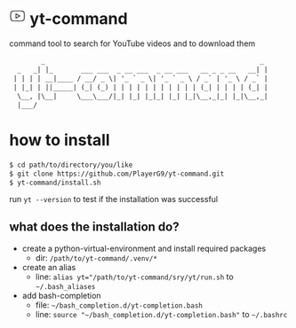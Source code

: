 # <img width=auto height="30" src="https://raw.githubusercontent.com/PlayerG9/yt-command/master/README.assets/repo-icon.png" alt="" /> yt-command
command tool to search for YouTube videos and to download them

```text
        _                                                      _ 
  _   _| |_       ___ ___  _ __ ___  _ __ ___   __ _ _ __   __| |
 | | | | __|____ / __/ _ \| '_ ` _ \| '_ ` _ \ / _` | '_ \ / _` |
 | |_| | ||_____| (_| (_) | | | | | | | | | | | (_| | | | | (_| |
  \__, |\__|     \___\___/|_| |_| |_|_| |_| |_|\__,_|_| |_|\__,_|
  |___/                                                          
```

# how to install
```commandline
$ cd path/to/directory/you/like
$ git clone https://github.com/PlayerG9/yt-command.git
$ yt-command/install.sh
```
run `yt --version` to test if the installation was successful

## what does the installation do?
- create a python-virtual-environment and install required packages
  - dir: `/path/to/yt-command/.venv/*`
- create an alias
  - line: `alias yt="/path/to/yt-command/sry/yt/run.sh` to `~/.bash_aliases`
- add bash-completion
  - file: `~/bash_completion.d/yt-completion.bash`
  - line: `source "~/bash_completion.d/yt-completion.bash"` to `~/.bashrc`
